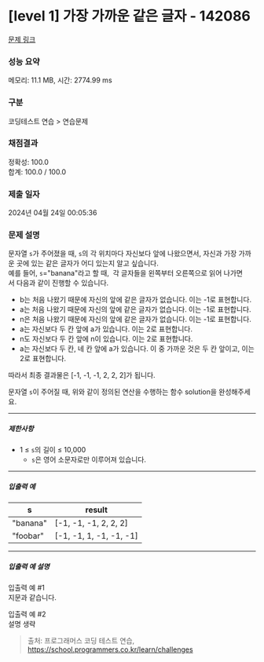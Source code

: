 # [level 1] 가장 가까운 같은 글자 - 142086 

[문제 링크](https://school.programmers.co.kr/learn/courses/30/lessons/142086) 

### 성능 요약

메모리: 11.1 MB, 시간: 2774.99 ms

### 구분

코딩테스트 연습 > 연습문제

### 채점결과

정확성: 100.0<br/>합계: 100.0 / 100.0

### 제출 일자

2024년 04월 24일 00:05:36

### 문제 설명

<p style="user-select: auto !important;">문자열 <code style="user-select: auto !important;">s</code>가&nbsp;주어졌을 때, <code style="user-select: auto !important;">s</code>의 각 위치마다 자신보다 앞에 나왔으면서, 자신과 가장 가까운 곳에 있는 같은 글자가 어디 있는지 알고 싶습니다.<br style="user-select: auto !important;">
예를 들어, <code style="user-select: auto !important;">s</code>="banana"라고 할 때,&nbsp; 각 글자들을 왼쪽부터 오른쪽으로 읽어 나가면서&nbsp;다음과 같이 진행할 수 있습니다.</p>

<ul style="user-select: auto !important;">
<li style="user-select: auto !important;">b는 처음 나왔기 때문에 자신의 앞에 같은 글자가 없습니다. 이는 -1로 표현합니다.</li>
<li style="user-select: auto !important;">a는 처음 나왔기 때문에 자신의 앞에 같은 글자가 없습니다. 이는 -1로 표현합니다.</li>
<li style="user-select: auto !important;">n은 처음 나왔기 때문에 자신의 앞에 같은 글자가 없습니다. 이는 -1로 표현합니다.</li>
<li style="user-select: auto !important;">a는 자신보다 두 칸 앞에 a가 있습니다. 이는 2로 표현합니다.</li>
<li style="user-select: auto !important;">n도&nbsp;자신보다 두 칸 앞에 n이 있습니다. 이는 2로 표현합니다.</li>
<li style="user-select: auto !important;">a는 자신보다 두 칸, 네 칸 앞에 a가 있습니다. 이 중 가까운 것은 두 칸 앞이고, 이는 2로 표현합니다.</li>
</ul>

<p style="user-select: auto !important;">따라서 최종 결과물은 [-1, -1, -1, 2, 2, 2]가 됩니다.</p>

<p style="user-select: auto !important;">문자열 <code style="user-select: auto !important;">s</code>이 주어질 때, 위와 같이 정의된 연산을 수행하는 함수 solution을 완성해주세요.</p>

<hr style="user-select: auto !important;">

<h5 style="user-select: auto !important;">제한사항</h5>

<ul style="user-select: auto !important;">
<li style="user-select: auto !important;">1 ≤ <code style="user-select: auto !important;">s</code>의 길이 ≤ 10,000

<ul style="user-select: auto !important;">
<li style="user-select: auto !important;"><code style="user-select: auto !important;">s</code>은 영어 소문자로만 이루어져 있습니다.</li>
</ul></li>
</ul>

<hr style="user-select: auto !important;">

<h5 style="user-select: auto !important;">입출력 예</h5>
<table class="table" style="user-select: auto !important;">
        <thead style="user-select: auto !important;"><tr style="user-select: auto !important;">
<th style="user-select: auto !important;">s</th>
<th style="user-select: auto !important;">result</th>
</tr>
</thead>
        <tbody style="user-select: auto !important;"><tr style="user-select: auto !important;">
<td style="user-select: auto !important;">"banana"</td>
<td style="user-select: auto !important;">[-1, -1, -1, 2, 2, 2]</td>
</tr>
<tr style="user-select: auto !important;">
<td style="user-select: auto !important;">"foobar"</td>
<td style="user-select: auto !important;">[-1, -1, 1, -1, -1, -1]</td>
</tr>
</tbody>
      </table>
<hr style="user-select: auto !important;">

<h5 style="user-select: auto !important;">입출력 예 설명</h5>

<p style="user-select: auto !important;">입출력 예 #1<br style="user-select: auto !important;">
지문과 같습니다.</p>

<p style="user-select: auto !important;">입출력 예 #2<br style="user-select: auto !important;">
설명 생략</p>


> 출처: 프로그래머스 코딩 테스트 연습, https://school.programmers.co.kr/learn/challenges